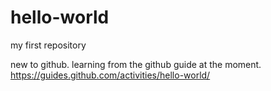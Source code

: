 # hello-world
my first repository

new to github.
learning from the github guide at the moment.
https://guides.github.com/activities/hello-world/
